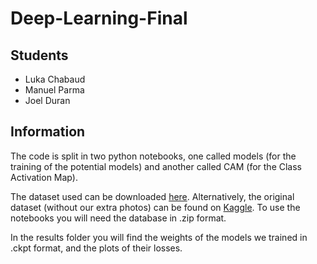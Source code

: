 # Deep-Learning-Final

## Students
* Luka Chabaud
* Manuel Parma
* Joel Duran

## Information
The code is split in two python notebooks, one called models (for the training of the potential models) and another called CAM (for the Class Activation Map). 

The dataset used can be downloaded [here](https://drive.google.com/file/d/1293X4rGFOenkJGJc6DaYGK4LjIoYfwDf/view?usp=sharing). Alternatively, the original dataset (without our extra photos) can be found on [Kaggle](https://www.kaggle.com/datasets/gpiosenka/cards-image-datasetclassification). To use the notebooks you will need the database in .zip format. 

In the results folder you will find the weights of the models we trained in .ckpt format, and the plots of their losses. 

